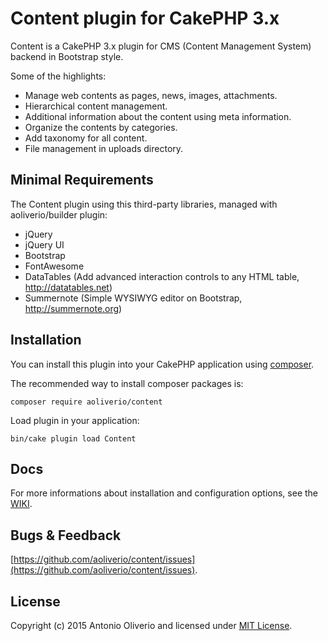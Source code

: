 # Content plugin for CakePHP 3.x

Content is a CakePHP 3.x plugin for CMS (Content Management System) backend in Bootstrap style.

Some of the highlights:

- Manage web contents as pages, news, images, attachments.
- Hierarchical content management.
- Additional information about the content using meta information.
- Organize the contents by categories.
- Add taxonomy for all content.
- File management in uploads directory.

## Minimal Requirements

The Content plugin using this third-party libraries, managed with aoliverio/builder plugin:

- jQuery
- jQuery UI
- Bootstrap
- FontAwesome
- DataTables (Add advanced interaction controls to any HTML table, http://datatables.net)
- Summernote (Simple WYSIWYG editor on Bootstrap, http://summernote.org)

## Installation

You can install this plugin into your CakePHP application using [composer](http://getcomposer.org).

The recommended way to install composer packages is:
```
composer require aoliverio/content
```

Load plugin in your application:
```
bin/cake plugin load Content
```

## Docs

For more informations about installation and configuration options, see the [WIKI](https://github.com/aoliverio/content/wiki).

## Bugs & Feedback

[https://github.com/aoliverio/content/issues](https://github.com/aoliverio/content/issues).

## License

Copyright (c) 2015 Antonio Oliverio and licensed under [MIT License](http://opensource.org/licenses/mit-license.php).
